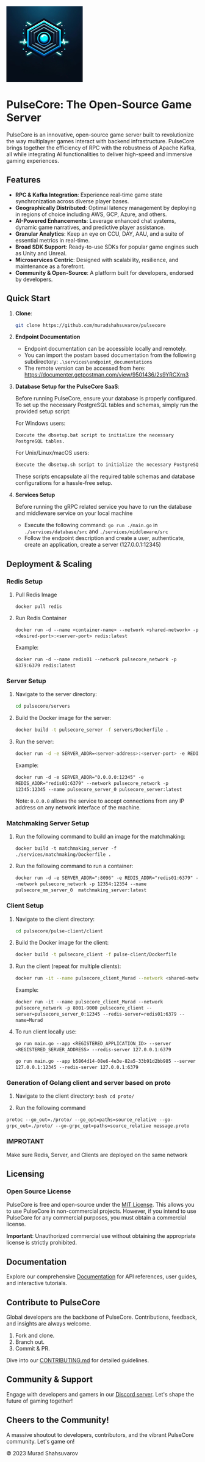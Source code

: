 <img src="./assets/logo.jpg" alt="PulseCore Logo" width="200"/>

# PulseCore: The Open-Source Game Server

PulseCore is an innovative, open-source game server built to revolutionize the way multiplayer games interact with backend infrastructure. PulseCore brings together the efficiency of RPC with the robustness of Apache Kafka, all while integrating AI functionalities to deliver high-speed and immersive gaming experiences.

## Features

- **RPC & Kafka Integration**: Experience real-time game state synchronization across diverse player bases.
- **Geographically Distributed**: Optimal latency management by deploying in regions of choice including AWS, GCP, Azure, and others.
- **AI-Powered Enhancements**: Leverage enhanced chat systems, dynamic game narratives, and predictive player assistance.
- **Granular Analytics**: Keep an eye on CCU, DAY, AAU, and a suite of essential metrics in real-time.
- **Broad SDK Support**: Ready-to-use SDKs for popular game engines such as Unity and Unreal.
- **Microservices Centric**: Designed with scalability, resilience, and maintenance as a forefront.
- **Community & Open-Source**: A platform built for developers, endorsed by developers.

## Quick Start

1. **Clone**:
   ```bash
   git clone https://github.com/muradshahsuvarov/pulsecore
   ```

2. **Endpoint Documentation**

    - Endpoint documentation can be accessible locally and remotely.
    - You can import the postam based documentation from the following subdirectory: `.\services\endpoint_documentations`
    - The remote version can be accessed from here: https://documenter.getpostman.com/view/9501436/2s9YRCXrn3

3. **Database Setup for the PulseCore SaaS**:
   
   Before running PulseCore, ensure your database is properly configured. To set up the necessary PostgreSQL tables and schemas, simply run the provided setup script:

   For Windows users:
   ```
   Execute the dbsetup.bat script to initialize the necessary PostgreSQL tables.
   ```

   For Unix/Linux/macOS users:
   ```bash
   Execute the dbsetup.sh script to initialize the necessary PostgreSQL tables.
   ```

   These scripts encapsulate all the required table schemas and database configurations for a hassle-free setup.

4. **Services Setup**

    Before running the gRPC related service you have to run the database and middleware service on your local machine

    - Execute the following command: `go run ./main.go` in `./services/database/src` and `./services/middleware/src`
    - Follow the endpoint description and create a user, authenticate, create an application, create a server (127.0.0.1:12345)

## Deployment & Scaling

### Redis Setup

1. Pull Redis Image
   ```
   docker pull redis
   ```

2. Run Redis Container
   ```
   docker run -d --name <container-name> --network <shared-network> -p <desired-port>:<server-port> redis:latest
   ```
   Example:
   ```
   docker run -d --name redis01 --network pulsecore_network -p 6379:6379 redis:latest
   ```

### Server Setup

1. Navigate to the server directory:
    ```bash
    cd pulsecore/servers
    ```

2. Build the Docker image for the server:
    ```bash
    docker build -t pulsecore_server -f servers/Dockerfile .
    ```

3. Run the server:
    ```bash
    docker run -d -e SERVER_ADDR=<server-address>:<server-port> -e REDIS_ADDR=<redis-address> --network <shared-docker-network> -p <desired-port>:<server-port> --name <container-name> pulsecore_server:latest
    ```
    Example:
    ```
    docker run -d -e SERVER_ADDR="0.0.0.0:12345" -e REDIS_ADDR="redis01:6379" --network pulsecore_network -p 12345:12345 --name pulsecore_server_0 pulsecore_server:latest
    ```
    Note: `0.0.0.0` allows the service to accept connections from any IP address on any network interface of the machine.

### Matchmaking Server Setup

1. Run the following command to build an image for the matchmaking:
    ```
    docker build -t matchmaking_server -f ./services/matchmaking/Dockerfile .
    ```
2. Run the following command to run a container:
    ```
    docker run -d -e SERVER_ADDR=":8096" -e REDIS_ADDR="redis01:6379" --network pulsecore_network -p 12354:12354 --name pulsecore_mm_server_0  matchmaking_server:latest
    ```

### Client Setup

1. Navigate to the client directory:
    ```bash
    cd pulsecore/pulse-client/client
    ```

2. Build the Docker image for the client:
    ```bash
    docker build -t pulsecore_client -f pulse-client/Dockerfile 
    ```

3. Run the client (repeat for multiple clients):
    ```bash
    docker run -it --name pulsecore_client_Murad --network <shared-network> -p <desired-port>:<server-port> pulsecore_client --server=<container-name>:<container-port> --redis-server=<redis-container>:<redis-port> --name=Murad
    ```
    Example:
    ```
    docker run -it --name pulsecore_client_Murad --network pulsecore_network -p 8001-9000 pulsecore_client --server=pulsecore_server_0:12345 --redis-server=redis01:6379 --name=Murad
    ```
	
4. To run client locally use:

	```
    go run main.go --app <REGISTERED_APPLICATION_ID> --server <REGISTERED_SERVER_ADDRESS> --redis-server 127.0.0.1:6379
    ```

    ```
	go run main.go --app b5864d14-08e6-4e3e-82a5-33b91d2bb985 --server 127.0.0.1:12345 --redis-server 127.0.0.1:6379
	```


### Generation of Golang client and server based on proto
   1. Navigate to the client directory:
    ```bash
    cd proto/
    ```

   2. Run the following command
   ```
   protoc --go_out=./proto/ --go_opt=paths=source_relative --go-grpc_out=./proto/ --go-grpc_opt=paths=source_relative message.proto
   ```

### IMPROTANT

   Make sure Redis, Server, and Clients are deployed on the same network


## Licensing

### Open Source License

PulseCore is free and open-source under the [MIT License](LICENSE). This allows you to use PulseCore in non-commercial projects. However, if you intend to use PulseCore for any commercial purposes, you must obtain a commercial license.

**Important**: Unauthorized commercial use without obtaining the appropriate license is strictly prohibited.

## Documentation

Explore our comprehensive [Documentation](/docs) for API references, user guides, and interactive tutorials.

## Contribute to PulseCore

Global developers are the backbone of PulseCore. Contributions, feedback, and insights are always welcome.

1. Fork and clone.
2. Branch out.
3. Commit & PR.

Dive into our [CONTRIBUTING.md](/community/CONTRIBUTING.md) for detailed guidelines.

## Community & Support

Engage with developers and gamers in our [Discord server](#). Let's shape the future of gaming together!

## Cheers to the Community!

A massive shoutout to developers, contributors, and the vibrant PulseCore community. Let's game on!

© 2023 Murad Shahsuvarov
